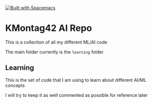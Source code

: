 [![Built with Spacemacs](https://cdn.rawgit.com/syl20bnr/spacemacs/442d025779da2f62fc86c2082703697714db6514/assets/spacemacs-badge.svg)](http://spacemacs.org)

# KMontag42 AI Repo

This is a collection of all my different ML/AI code

The main folder currently is the `learning` folder

## Learning

This is the set of code that I am using to learn about different AI/ML concepts

I will try to keep it as well commented as possible for reference later
